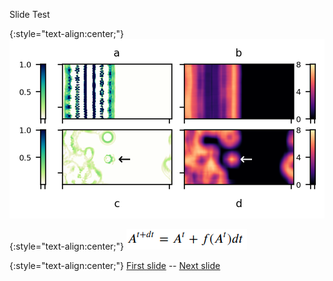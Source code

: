 
Slide Test

{:style="text-align:center;"}
![teaser figure showing Orbium and s613 CA](https://raw.githubusercontent.com/riveSunder/yuca/master/assets/glaberish/teaser_figure.png)

{:style="text-align:center;"}
![generic cca eqn](https://raw.githubusercontent.com/riveSunder/yuca/master/assets/equations/generic_cca.png)


{:style="text-align:center;"}
[First slide](https://rivesunder.github.io/yuca/g_slide_000) -- [Next slide](https://rivesunder.github.io/yuca/g_slide_001)
